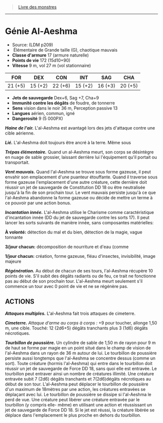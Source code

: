 ﻿> [Livre des monstres](tome_of_beasts.md)

---

# Génie Al-Aeshma

- Source: (LDM p209)
-  Élémentaire de Grande taille (G), chaotique mauvais
- **Classe d'armure** 17 (armure naturelle)
- **Points de vie** 172 (15d10+90)
- **Vitesse** 9 m, vol 27 m (vol stationnaire)

|FOR|DEX|CON|INT|SAG|CHA|
|---|---|---|---|---|---|
|21 (+5)|15 (+2)|22 (+6)|15 (+2)|16 (+3)|20 (+5)|

- **Jets de sauvegarde** Dex+6, Sag +7, Cha+9
- **Immunité contre les dégâts** de foudre, de tonnerre
- **Sens** vision dans le noir 36 m, Perception passive 13
- **Langues** aérien, commun, igné
- **Dangerosité** 9 (5 000PX)

**_Haine de l'air._** L'al-Aeshma est avantagé lors des jets d'attaque contre une cible aérienne.

**_Lié._** L'al-Aeshma doit toujours être ancré à la terre. Même sous

**_Trépas élémentaire._** Quand un al-Aeshma meurt, son corps se désintègre en nuage de sable grossier, laissant derrière lui l'équipement qu'il portait ou transportait.

**_Vent mauvais._** Quand l'al-Aeshma se trouve sous forme gazeuse, il peut envahir son emplacement d'une puanteur étouffante. Quand il traverse sous forme gazeuse l'emplacement d'une autre créature, cette dernière doit réussir un jet de sauvegarde de Constitution DD 18 ou être neutralisée jusqu'à la fin de son prochain tour. Le vent mauvais persiste jusqu'à ce que l'al-Aeshma abandonne la forme gazeuse ou décide de mettre un terme à ce pouvoir par une action bonus.

**_Incantation innée._** L'al-Aeshma utilise le Charisme comme caractéristique d'incantation innée (DD du jet de sauvegarde contre les sorts 17). Il peut lancer les sorts suivants de manière innée, sans composantes matérielles:

**À volonté:** détection du mal et du bien, détection de la magie, vague tonnante

**3/jour chacun:** décomposition de nourriture et d'eau (comme

**1/jour chacun:** création, forme gazeuse, fléau d'insectes, invisibilité, image majeure

**_Régénération._** Au début de chacun de ses tours, l'al-Aeshma récupère 10 points de vie. S'il subit des dégâts radiants ou de feu, ce trait ne fonctionne pas au début de son prochain tour. L'al-Aeshma meurt seulement s'il commence un tour avec 0 point de vie et ne se régénère pas.

## ACTIONS

**_Attaques multiples._** L'al-Aeshma fait trois attaques de cimeterre.

**_Cimeterre._** _Attaque d'arme au corps à corps :_ +9 pour toucher, allonge 1,50 m, une cible. Touché: 12 (2d6+5) dégâts tranchants plus 3 (1d6) dégâts nécrotiques.

**_Tourbillon de poussière._** Un cylindre de sable de 1,50 m de rayon pour 9 m de haut se forme par magie en un point situé dans le champ de vision de l'al-Aeshma dans un rayon de 36 m autour de lui. Le tourbillon de poussière persiste aussi longtemps que l'al-Aeshma se concentre dessus (comme un sort). Toute créature (hormis l'al-Aeshma) qui entre dans le tourbillon doit réussir un jet de sauvegarde de Force DD 18, sans quoi elle est entravée. Le tourbillon peut entraver ainsi un nombre de créatures illimité. Une créature entravée subit 7 (2d6) dégâts tranchants et 7(2d6)dégâts nécrotiques au début de son tour. L'al-Aeshma peut déplacer le tourbillon de poussière d'un maximum de 18mètres par une action, les créatures entravées se déplaçant avec lui. Le tourbillon de poussière se dissipe si l'al-Aeshma le perd de vue. Une créature peut libérer une créature entravée par le tourbillon (y compris elle- même) en utilisant une action et réussissant un jet de sauvegarde de Force DD 18. Si le jet est réussi, la créature libérée se déplace dans l'emplacement le plus proche en dehors du tourbillon.

